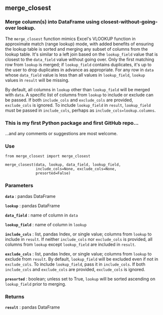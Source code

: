 ## merge_closest
### Merge column(s) into DataFrame using closest-without-going-over lookup.

The `merge_closest` function mimics Excel's VLOOKUP function in approximate
match (range lookup) mode, with added benefits of ensuring the lookup table is
sorted and merging any subset of columns from the lookup table. It's
similar to a left join based on the `lookup_field` value that is closest to
the `data_field` value without going over. Only the first matching row from
`lookup` is merged; if `lookup_field` contains duplicates, it's up to the user
to drop duplicates in advance as appropriate. For any row in `data` whose
`data_field` value is less than all values in `lookup_field`, `lookup` values
in `result` will be missing.

By default, all columns in `lookup` other than `lookup_field` will be merged
with `data`. A specific list of columns from `lookup` to include or exclude
can be passed. If both `include_cols` and `exclude_cols` are provided,
`exclude_cols` is ignored. To include `lookup_field` in `result`, `lookup_field`
must be passed in `include_cols`, perhaps as `include_cols=lookup.columns`.

### This is my first Python package and first GitHub repo...

...and any comments or suggestions are most welcome.

### Use

    from merge_closest import merge_closest
    
    merge_closest(data, lookup, data_field, lookup_field,
                  include_cols=None, exclude_cols=None,
                  presorted=False)

### Parameters

**`data`** : pandas DataFrame

**`lookup`** : pandas DataFrame

**`data_field`** : name of column in `data`

**`lookup_field`** : name of column in `lookup`

**`include_cols`** : list, pandas Index, or single value; columns from
    `lookup` to include in `result`.
    If neither `include_cols` nor `exclude_cols` is provided, all columns
    from `lookup` except `lookup_field` are included in `result`.

**`exclude_cols`** : list, pandas Index, or single value; columns from
    `lookup` to exclude from `result`.
    By default, `lookup_field` will be excluded even if not in `exclude_cols`.
    To include `lookup_field`, pass it in `include_cols`.
    If both `include_cols` and `exclude_cols` are provided, `exclude_cols` is
    ignored.

**`presorted`** : boolean; unless set to True, `lookup` will be sorted
    ascending on `lookup_field` prior to merging.

### Returns

**`result`** : pandas DataFrame